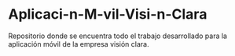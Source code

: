 # Aplicaci-n-M-vil-Visi-n-Clara
Repositorio donde se encuentra todo el trabajo desarrollado para la aplicación móvil de la empresa visión clara.
